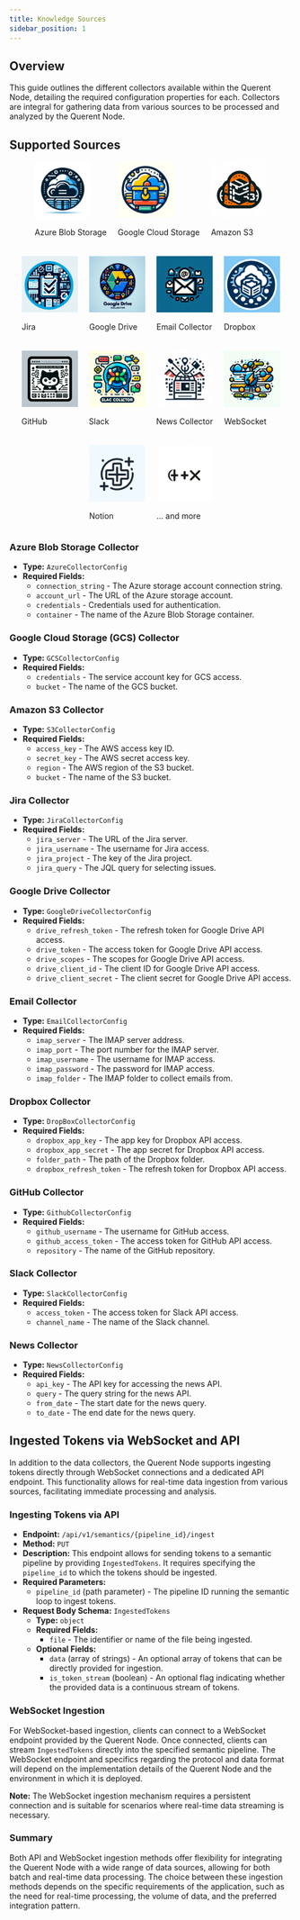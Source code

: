 ```yaml
---
title: Knowledge Sources
sidebar_position: 1
---
```


## Overview

This guide outlines the different collectors available within the Querent Node, detailing the required configuration properties for each. Collectors are integral for gathering data from various sources to be processed and analyzed by the Querent Node.

## Supported Sources

<div style="display: flex; flex-wrap: wrap; gap: 20px; justify-content: center;">
    <div>
        <img src="../assets/collectors/azure.webp" alt="Azure Blob Storage" style="width: 100px;">
        <p>Azure Blob Storage</p>
    </div>
    <div>
        <img src="../assets/collectors/gcs.webp" alt="Google Cloud Storage" style="width: 100px;">
        <p>Google Cloud Storage</p>
    </div>
    <div>
        <img src="../assets/collectors/aws.webp" alt="Amazon S3" style="width: 100px;">
        <p>Amazon S3</p>
    </div>
    <div>
        <img src="../assets/collectors/jira.webp" alt="Jira" style="width: 100px;">
        <p>Jira</p>
    </div>
    <div>
        <img src="../assets/collectors/drive.webp" alt="Google Drive" style="width: 100px;">
        <p>Google Drive</p>
    </div>
    <div>
        <img src="../assets/collectors/email .webp" alt="Email Collector" style="width: 100px;">
        <p>Email Collector</p>
    </div>
    <div>
        <img src="../assets/collectors/dropbox.webp" alt="Dropbox" style="width: 100px;">
        <p>Dropbox</p>
    </div>
    <div>
        <img src="../assets/collectors/github .webp" alt="GitHub" style="width: 100px;">
        <p>GitHub</p>
    </div>
    <div>
        <img src="../assets/collectors/slack.webp" alt="Slack" style="width: 100px;">
        <p>Slack</p>
    </div>
    <div>
        <img src="../assets/collectors/news.webp" alt="News Collector" style="width: 100px;">
        <p>News Collector</p>
    </div>
    <div>
        <img src="../assets/collectors/socket.webp" alt="WebSocket" style="width: 100px;">
        <p>WebSocket</p>
    </div>
    <div>
        <img src="../assets/collectors/notion.webp" alt="API" style="width: 100px;">
        <p>Notion</p>
    </div>
    <div>
        <img src="../assets/collectors/and_more.webp" alt="And More" style="width: 100px;">
        <p>... and more</p>
    </div>
</div>

### Azure Blob Storage Collector

- **Type:** `AzureCollectorConfig`
- **Required Fields:**
  - `connection_string` - The Azure storage account connection string.
  - `account_url` - The URL of the Azure storage account.
  - `credentials` - Credentials used for authentication.
  - `container` - The name of the Azure Blob Storage container.

### Google Cloud Storage (GCS) Collector

- **Type:** `GCSCollectorConfig`
- **Required Fields:**
  - `credentials` - The service account key for GCS access.
  - `bucket` - The name of the GCS bucket.

### Amazon S3 Collector

- **Type:** `S3CollectorConfig`
- **Required Fields:**
  - `access_key` - The AWS access key ID.
  - `secret_key` - The AWS secret access key.
  - `region` - The AWS region of the S3 bucket.
  - `bucket` - The name of the S3 bucket.

### Jira Collector

- **Type:** `JiraCollectorConfig`
- **Required Fields:**
  - `jira_server` - The URL of the Jira server.
  - `jira_username` - The username for Jira access.
  - `jira_project` - The key of the Jira project.
  - `jira_query` - The JQL query for selecting issues.

### Google Drive Collector

- **Type:** `GoogleDriveCollectorConfig`
- **Required Fields:**
  - `drive_refresh_token` - The refresh token for Google Drive API access.
  - `drive_token` - The access token for Google Drive API access.
  - `drive_scopes` - The scopes for Google Drive API access.
  - `drive_client_id` - The client ID for Google Drive API access.
  - `drive_client_secret` - The client secret for Google Drive API access.

### Email Collector

- **Type:** `EmailCollectorConfig`
- **Required Fields:**
  - `imap_server` - The IMAP server address.
  - `imap_port` - The port number for the IMAP server.
  - `imap_username` - The username for IMAP access.
  - `imap_password` - The password for IMAP access.
  - `imap_folder` - The IMAP folder to collect emails from.

### Dropbox Collector

- **Type:** `DropBoxCollectorConfig`
- **Required Fields:**
  - `dropbox_app_key` - The app key for Dropbox API access.
  - `dropbox_app_secret` - The app secret for Dropbox API access.
  - `folder_path` - The path of the Dropbox folder.
  - `dropbox_refresh_token` - The refresh token for Dropbox API access.

### GitHub Collector

- **Type:** `GithubCollectorConfig`
- **Required Fields:**
  - `github_username` - The username for GitHub access.
  - `github_access_token` - The access token for GitHub API access.
  - `repository` - The name of the GitHub repository.

### Slack Collector

- **Type:** `SlackCollectorConfig`
- **Required Fields:**
  - `access_token` - The access token for Slack API access.
  - `channel_name` - The name of the Slack channel.

### News Collector

- **Type:** `NewsCollectorConfig`
- **Required Fields:**
  - `api_key` - The API key for accessing the news API.
  - `query` - The query string for the news API.
  - `from_date` - The start date for the news query.
  - `to_date` - The end date for the news query.

## Ingested Tokens via WebSocket and API

In addition to the data collectors, the Querent Node supports ingesting tokens directly through WebSocket connections and a dedicated API endpoint. This functionality allows for real-time data ingestion from various sources, facilitating immediate processing and analysis.

### Ingesting Tokens via API

- **Endpoint:** `/api/v1/semantics/{pipeline_id}/ingest`
- **Method:** `PUT`
- **Description:** This endpoint allows for sending tokens to a semantic pipeline by providing `IngestedTokens`. It requires specifying the `pipeline_id` to which the tokens should be ingested.
- **Required Parameters:**
  - `pipeline_id` (path parameter) - The pipeline ID running the semantic loop to ingest tokens.
- **Request Body Schema:** `IngestedTokens`
  - **Type:** `object`
  - **Required Fields:**
    - `file` - The identifier or name of the file being ingested.
  - **Optional Fields:**
    - `data` (array of strings) - An optional array of tokens that can be directly provided for ingestion.
    - `is_token_stream` (boolean) - An optional flag indicating whether the provided data is a continuous stream of tokens.

### WebSocket Ingestion

For WebSocket-based ingestion, clients can connect to a WebSocket endpoint provided by the Querent Node. Once connected, clients can stream `IngestedTokens` directly into the specified semantic pipeline. The WebSocket endpoint and specifics regarding the protocol and data format will depend on the implementation details of the Querent Node and the environment in which it is deployed.

**Note:** The WebSocket ingestion mechanism requires a persistent connection and is suitable for scenarios where real-time data streaming is necessary.

### Summary

Both API and WebSocket ingestion methods offer flexibility for integrating the Querent Node with a wide range of data sources, allowing for both batch and real-time data processing. The choice between these ingestion methods depends on the specific requirements of the application, such as the need for real-time processing, the volume of data, and the preferred integration pattern.
